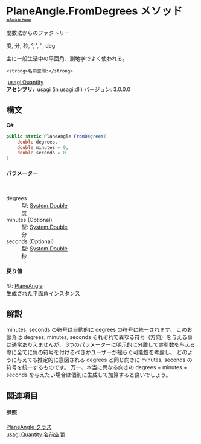 # PlaneAngle.FromDegrees メソッド <div style="font-size:30%"><a href="https://github.com/usagi/usagi.cs/blob/master/docs/Home.md">≪Back to Home</a></div> 

度数法からのファクトリー 

度, 分, 秒, °, ′, ′′, deg 

主に一般生活中の平面角、測地学でよく使われる。


    <strong>名前空間:</strong>
&nbsp;<a href="N_usagi_Quantity.md">usagi.Quantity</a><br /><strong>アセンブリ:</strong>
&nbsp;usagi (in usagi.dll) バージョン: 3.0.0.0

## 構文

**C#**<br />
``` C#
public static PlaneAngle FromDegrees(
	double degrees,
	double minutes = 0,
	double seconds = 0
)
```


#### パラメーター
&nbsp;<dl><dt>degrees</dt><dd>型: <a href="http://msdn2.microsoft.com/ja-jp/library/643eft0t" target="_blank">System.Double</a><br />度</dd><dt>minutes (Optional)</dt><dd>型: <a href="http://msdn2.microsoft.com/ja-jp/library/643eft0t" target="_blank">System.Double</a><br />分</dd><dt>seconds (Optional)</dt><dd>型: <a href="http://msdn2.microsoft.com/ja-jp/library/643eft0t" target="_blank">System.Double</a><br />秒</dd></dl>

#### 戻り値
型: <a href="T_usagi_Quantity_PlaneAngle.md">PlaneAngle</a><br />生成された平面角インスタンス

## 解説
minutes, seconds の符号は自動的に degrees の符号に統一されます。 このお節介は degrees, minutes, seconds それぞれで異なる符号（方向）を与える事は通常ありえませんが、 3つのパラメーターに明示的に分離して実引数を与える際に全てに負の符号を付けるべきかユーザーが揺らぐ可能性を考慮し、 どのように与えても推定的に意図される degrees と同じ向きに minutes, seconds の符号を統一するものです。 万一、本当に異なる向きの degrees + minutes + seconds を与えたい場合は個別に生成して加算すると良いでしょう。

## 関連項目


#### 参照
<a href="T_usagi_Quantity_PlaneAngle.md">PlaneAngle クラス</a><br /><a href="N_usagi_Quantity.md">usagi.Quantity 名前空間</a><br />